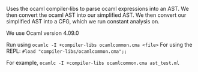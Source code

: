 Uses the ocaml compiler-libs to parse ocaml expressions into an AST. We then convert the ocaml AST into our simplified AST. We then convert our simplified AST into a CFG, which we run constant analysis on.

We use Ocaml version 4.09.0

Run using `ocamlc -I +compiler-libs ocamlcommon.cma <file>`
For using the REPL: `#load "compiler-libs/ocamlcommon.cma";;`

For example, `ocamlc -I +compiler-libs ocamlcommon.cma ast_test.ml`
